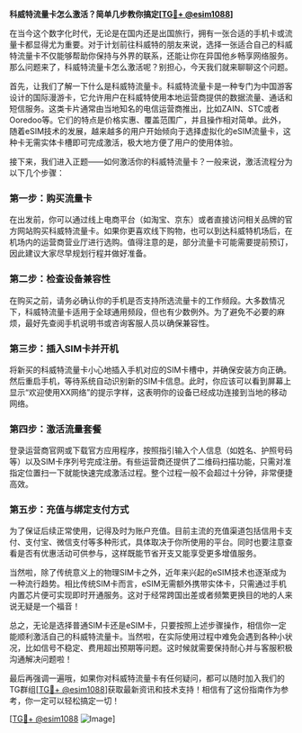 **科威特流量卡怎么激活？简单几步教你搞定[[TG💪+ @esim1088](https://t.me/s/esim1088)]**

在当今这个数字化时代，无论是在国内还是出国旅行，拥有一张合适的手机卡或流量卡都显得尤为重要。对于计划前往科威特的朋友来说，选择一张适合自己的科威特流量卡不仅能够帮助你保持与外界的联系，还能让你在异国他乡畅享网络服务。那么问题来了，科威特流量卡怎么激活呢？别担心，今天我们就来聊聊这个问题。

首先，让我们了解一下什么是科威特流量卡。科威特流量卡是一种专门为中国游客设计的国际漫游卡，它允许用户在科威特使用本地运营商提供的数据流量、通话和短信服务。这类卡片通常由当地知名的电信运营商推出，比如ZAIN、STC或者Ooredoo等。它们的特点是价格实惠、覆盖范围广，并且操作相对简单。此外，随着eSIM技术的发展，越来越多的用户开始倾向于选择虚拟化的eSIM流量卡，这种卡无需实体卡槽即可完成激活，极大地方便了用户的使用体验。

接下来，我们进入正题——如何激活你的科威特流量卡？一般来说，激活流程分为以下几个步骤：

### 第一步：购买流量卡

在出发前，你可以通过线上电商平台（如淘宝、京东）或者直接访问相关品牌的官方网站购买科威特流量卡。如果你更喜欢线下购物，也可以到达科威特机场后，在机场内的运营商营业厅进行选购。值得注意的是，部分流量卡可能需要提前预订，因此建议大家尽早规划行程并做好准备。

### 第二步：检查设备兼容性

在购买之前，请务必确认你的手机是否支持所选流量卡的工作频段。大多数情况下，科威特流量卡适用于全球通用频段，但也有少数例外。为了避免不必要的麻烦，最好先查阅手机说明书或咨询客服人员以确保兼容性。

### 第三步：插入SIM卡并开机

将新买的科威特流量卡小心地插入手机对应的SIM卡槽中，并确保安装方向正确。然后重启手机，等待系统自动识别新的SIM卡信息。此时，你应该可以看到屏幕上显示“欢迎使用XX网络”的提示字样，这表明你的设备已经成功连接到当地的移动网络。

### 第四步：激活流量套餐

登录运营商官网或下载官方应用程序，按照指引输入个人信息（如姓名、护照号码等）以及SIM卡序列号完成注册。有些运营商还提供了二维码扫描功能，只需对准指定位置扫一下就能快速完成激活过程。整个过程一般不会超过十分钟，非常便捷高效。

### 第五步：充值与绑定支付方式

为了保证后续正常使用，记得及时为账户充值。目前主流的充值渠道包括信用卡支付、支付宝、微信支付等多种形式，具体取决于你所使用的平台。同时也要注意查看是否有优惠活动可供参与，这样既能节省开支又能享受更多增值服务。

当然啦，除了传统意义上的物理SIM卡之外，近年来兴起的eSIM技术也逐渐成为一种流行趋势。相比传统SIM卡而言，eSIM无需额外携带实体卡，只需通过手机内置芯片便可实现即时开通服务。这对于经常跨国出差或者频繁更换目的地的人来说无疑是一个福音！

总之，无论是选择普通SIM卡还是eSIM卡，只要按照上述步骤操作，相信你一定能顺利激活自己的科威特流量卡。当然啦，在实际使用过程中难免会遇到各种小状况，比如信号不稳定、费用超出预期等问题。这时候就需要保持耐心并与客服积极沟通解决问题啦！

最后再强调一遍哦，如果你对科威特流量卡有任何疑问，都可以随时加入我们的TG群组[[TG💪+ @esim1088](https://t.me/s/esim1088)]获取最新资讯和技术支持！相信有了这份指南作为参考，你一定可以轻松搞定一切！

[[TG💪+ @esim1088](https://t.me/s/esim1088) ![Image](https://i.postimg.cc/4NQfJmqS/Snipaste-2025-05-13-00-14-12.png)]